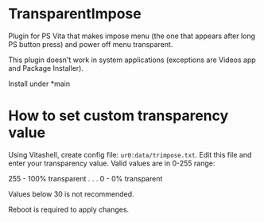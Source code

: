 # TransparentImpose

Plugin for PS Vita that makes impose menu (the one that appears after long PS button press) and power off menu transparent.

This plugin doesn't work in system applications (exceptions are Videos app and Package Installer).

Install under *main

# How to set custom transparency value

Using Vitashell, create config file: `ur0:data/trimpose.txt`.
Edit this file and enter your transparency value. Valid values are in 0-255 range:

255 - 100% transparent
.
.
.
0 - 0% transparent

Values below 30 is not recommended.

Reboot is required to apply changes.

